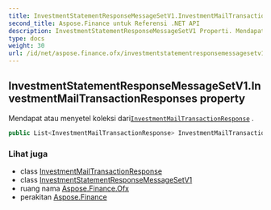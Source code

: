 ```yaml
---
title: InvestmentStatementResponseMessageSetV1.InvestmentMailTransactionResponses
second_title: Aspose.Finance untuk Referensi .NET API
description: InvestmentStatementResponseMessageSetV1 Properti. Mendapat atau menyetel koleksi dariInvestmentMailTransactionResponse .
type: docs
weight: 30
url: /id/net/aspose.finance.ofx/investmentstatementresponsemessagesetv1/investmentmailtransactionresponses/
---
```

## InvestmentStatementResponseMessageSetV1.InvestmentMailTransactionResponses property

Mendapat atau menyetel koleksi dari[`InvestmentMailTransactionResponse`](../../../aspose.finance.ofx.investment/investmentmailtransactionresponse/) .

```csharp
public List<InvestmentMailTransactionResponse> InvestmentMailTransactionResponses { get; set; }
```

### Lihat juga

* class [InvestmentMailTransactionResponse](../../../aspose.finance.ofx.investment/investmentmailtransactionresponse/)
* class [InvestmentStatementResponseMessageSetV1](../)
* ruang nama [Aspose.Finance.Ofx](../../investmentstatementresponsemessagesetv1/)
* perakitan [Aspose.Finance](../../../)


